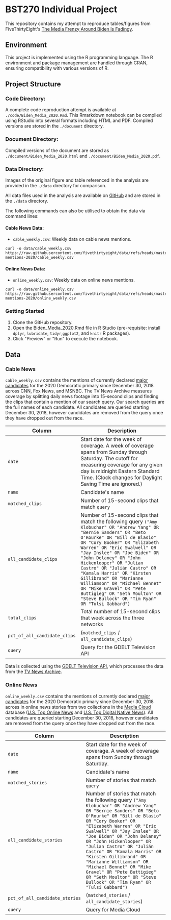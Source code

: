 # BST270 Individual Project

This repository contains my attempt to reproduce tables/figures from FiveThirtyEight's [The Media Frenzy Around Biden Is Fadingy](https://fivethirtyeight.com/features/the-media-frenzy-around-biden-is-fading/).

## Environment

This project is implemented using the R programming language. The R environment and package management are handled through CRAN, ensuring compatibility with various versions of R.

## Project Structure

### Code Directory:

A complete code reproduction attempt is available at `./code/Biden_Media_2020.Rmd`. This Rmarkdown notebook can be compiled using RStudio into several formats including HTML and PDF. Compiled versions are stored in the `./document` directory.

### Document Directory:

Compiled versions of the document are stored as `./document/Biden_Media_2020.html` and `./document/Biden_Media_2020.pdf`.

### Data Directory:

Images of the original figure and table referenced in the analysis are provided in the `./data` directory for comparison.

All data files used in the analysis are available on [GitHub](https://github.com/fivethirtyeight/data/tree/master/hate-crimes) and are stored in the `./data` directory.

The following commands can also be utilised to obtain the data via command lines:

#### Cable News Data:

-   `cable_weekly.csv`: Weekly data on cable news mentions.

```{bash}
curl -o data/cable_weekly.csv https://raw.githubusercontent.com/fivethirtyeight/data/refs/heads/master/media-mentions-2020/cable_weekly.csv
```

#### Online News Data:

-   `online_weekly.csv`: Weekly data on online news mentions.

```{bash}
curl -o data/online_weekly.csv https://raw.githubusercontent.com/fivethirtyeight/data/refs/heads/master/media-mentions-2020/online_weekly.csv
```

### Getting Started

1.  Clone the GitHub repository.
2.  Open the Biden_Media_2020.Rmd file in R Studio (pre-requisite: install `dplyr`, `lubridate`, `tidyr`,`ggplot2`, and `knitr` R packages).
3.  Click "Preview" or "Run" to execute the notebook.

## Data

### Cable News

`cable_weekly.csv` contains the mentions of currently declared [major candidates](https://fivethirtyeight.com/features/heres-how-were-defining-a-major-presidential-candidate/) for the 2020 Democratic primary since December 30, 2018 across CNN, Fox News, and MSNBC. The TV News Archive measures coverage by splitting daily news footage into 15-second clips and finding the clips that contain a mention of our search query. Our search queries are the full names of each candidate. All candidates are queried starting December 30, 2018, however candidates are removed from the query once they have dropped out from the race.

| Column                       | Description                                                                                                                                                                                                                                                                                                                                                                                                                                                                                                                         |
|------------------|------------------------------------------------------|
| `date`                       | Start date for the week of coverage. A week of coverage spans from Sunday through Saturday. The cutoff for measuring coverage for any given day is midnight Eastern Standard Time. (Clock changes for Daylight Saving Time are ignored.)                                                                                                                                                                                                                                                                                            |
| `name`                       | Candidate's name                                                                                                                                                                                                                                                                                                                                                                                                                                                                                                                    |
| `matched_clips`              | Number of 15-second clips that match `query`                                                                                                                                                                                                                                                                                                                                                                                                                                                                                        |
| `all_candidate_clips`        | Number of 15-second clips that match the following query `("Amy Klobuchar" OR "Andrew Yang" OR "Bernie Sanders" OR "Beto O'Rourke" OR "Bill de Blasio" OR "Cory Booker" OR "Elizabeth Warren" OR "Eric Swalwell" OR "Jay Inslee" OR "Joe Biden" OR "John Delaney" OR "John Hickenlooper" OR "Julian Castro" OR "Julián Castro" OR "Kamala Harris" OR "Kirsten Gillibrand" OR "Marianne Williamson" OR "Michael Bennet" OR "Mike Gravel" OR "Pete Buttigieg" OR "Seth Moulton" OR "Steve Bullock" OR "Tim Ryan" OR "Tulsi Gabbard")` |
| `total_clips`                | Total number of 15-second clips that week across the three networks                                                                                                                                                                                                                                                                                                                                                                                                                                                                 |
| `pct_of_all_candidate_clips` | (`matched_clips` / `all_candidate_clips`)                                                                                                                                                                                                                                                                                                                                                                                                                                                                                           |
| `query`                      | Query for the GDELT Television API                                                                                                                                                                                                                                                                                                                                                                                                                                                                                                  |

Data is collected using the [GDELT Television API](https://blog.gdeltproject.org/gdelt-2-0-television-api-debuts/), which processes the data from the [TV News Archive](https://archive.org/details/tv).

### Online News

`online_weekly.csv` contains the mentions of currently declared [major candidates](https://fivethirtyeight.com/features/heres-how-were-defining-a-major-presidential-candidate/) for the 2020 Democratic primary since December 30, 2018 across in online news stories from two collections in the [Media Cloud](https://mediacloud.org/) database ([U.S. Top Online News](https://sources.mediacloud.org/#/collections/58722749) and [U.S. Top Digital Native News](https://sources.mediacloud.org/#/collections/57078150)). All candidates are queried starting December 30, 2018, however candidates are removed from the query once they have dropped out from the race.

| Column                         | Description                                                                                                                                                                                                                                                                                                                                                                                                                                                                                                                 |
|------------------|------------------------------------------------------|
| `date`                         | Start date for the week of coverage. A week of coverage spans from Sunday through Saturday.                                                                                                                                                                                                                                                                                                                                                                                                                                 |
| `name`                         | Candidate's name                                                                                                                                                                                                                                                                                                                                                                                                                                                                                                            |
| `matched_stories`              | Number of stories that match `query`                                                                                                                                                                                                                                                                                                                                                                                                                                                                                        |
| `all_candidate_stories`        | Number of stories that match the following query `("Amy Klobuchar" OR "Andrew Yang" OR "Bernie Sanders" OR "Beto O'Rourke" OR "Bill de Blasio" OR "Cory Booker" OR "Elizabeth Warren" OR "Eric Swalwell" OR "Jay Inslee" OR "Joe Biden" OR "John Delaney" OR "John Hickenlooper" OR "Julian Castro" OR "Julián Castro" OR "Kamala Harris" OR "Kirsten Gillibrand" OR "Marianne Williamson" OR "Michael Bennet" OR "Mike Gravel" OR "Pete Buttigieg" OR "Seth Moulton" OR "Steve Bullock" OR "Tim Ryan" OR "Tulsi Gabbard")` |
| `pct_of_all_candidate_stories` | (`matched_stories` / `all_candidate_stories`)                                                                                                                                                                                                                                                                                                                                                                                                                                                                               |
| `query`                        | Query for Media Cloud                                                                                                                                                                                                                                                                                                                                                                                                                                                                                                       |
